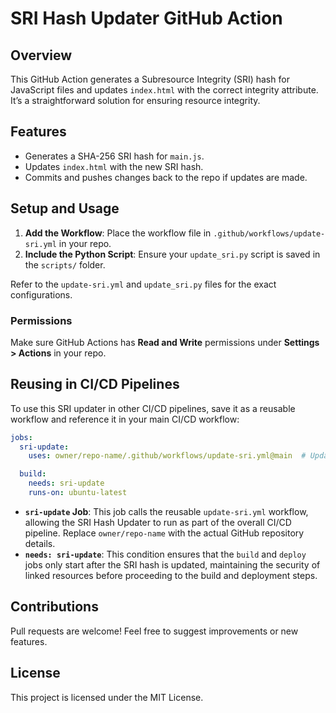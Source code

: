 # SRI Hash Updater GitHub Action

## Overview
This GitHub Action generates a Subresource Integrity (SRI) hash for JavaScript files and updates `index.html` with the correct integrity attribute. It’s a straightforward solution for ensuring resource integrity.

## Features
- Generates a SHA-256 SRI hash for `main.js`.
- Updates `index.html` with the new SRI hash.
- Commits and pushes changes back to the repo if updates are made.

## Setup and Usage

1. **Add the Workflow**: Place the workflow file in `.github/workflows/update-sri.yml` in your repo.
2. **Include the Python Script**: Ensure your `update_sri.py` script is saved in the `scripts/` folder.

Refer to the `update-sri.yml` and `update_sri.py` files for the exact configurations.

### Permissions
Make sure GitHub Actions has **Read and Write** permissions under **Settings > Actions** in your repo.

## Reusing in CI/CD Pipelines
To use this SRI updater in other CI/CD pipelines, save it as a reusable workflow and reference it in your main CI/CD workflow:

```yaml
jobs:
  sri-update:
    uses: owner/repo-name/.github/workflows/update-sri.yml@main  # Update with your repo details

  build:
    needs: sri-update
    runs-on: ubuntu-latest
```
- **`sri-update` Job**: This job calls the reusable `update-sri.yml` workflow, allowing the SRI Hash Updater to run as part of the overall CI/CD pipeline. Replace `owner/repo-name` with the actual GitHub repository details.
- **`needs: sri-update`**: This condition ensures that the `build` and `deploy` jobs only start after the SRI hash is updated, maintaining the security of linked resources before proceeding to the build and deployment steps.

## Contributions
Pull requests are welcome! Feel free to suggest improvements or new features.

## License
This project is licensed under the MIT License.
